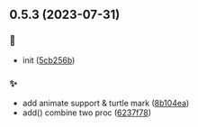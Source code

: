 ## 0.5.3 (2023-07-31)


### :art:

* init ([5cb256b](https://github.com/kongnet/turtle/commit/5cb256bfb0b2f3998cbac5b00887f05a5b967e7d))

### :sparkles:

* add animate support & turtle mark ([8b104ea](https://github.com/kongnet/turtle/commit/8b104eaedae31fcf8cd29bff90e97c846286571c))
* add() combine two proc ([6237f78](https://github.com/kongnet/turtle/commit/6237f787f84f7c085541f7614d9abff2c73efddb))



